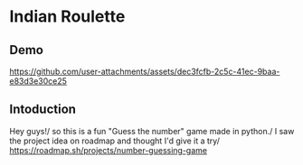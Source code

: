 # Indian Roulette
## Demo

https://github.com/user-attachments/assets/dec3fcfb-2c5c-41ec-9baa-e83d3e30ce25

## Intoduction
Hey guys!/
so this is a fun "Guess the number" game made in python./
I saw the project idea on roadmap and thought I'd give it a try/
https://roadmap.sh/projects/number-guessing-game
